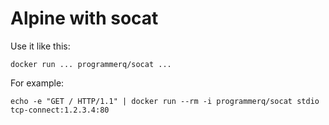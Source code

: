 # Alpine with socat

Use it like this:

    docker run ... programmerq/socat ...

For example:

    echo -e "GET / HTTP/1.1" | docker run --rm -i programmerq/socat stdio tcp-connect:1.2.3.4:80

